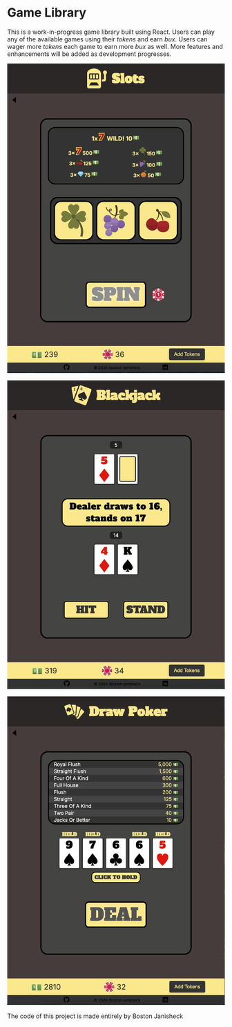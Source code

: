 # Game Library

This is a work-in-progress game library built using React. Users can play any of the available games using their _tokens_ and earn _bux_. Users can wager more _tokens_ each game to earn more _bux_ as well. More features and enhancements will be added as development progresses.

![Slots Screenshot](frontend/src/shared/assets/images/slots-screenshot.png)

![Blackjack Screenshot](frontend/src/shared/assets/images/blackjack-screenshot.png)

![Draw Poker Screenshot](frontend/src/shared/assets/images/draw-poker-screenshot.png)

The code of this project is made entirely by Boston Janisheck
